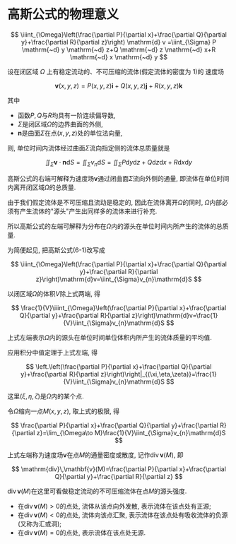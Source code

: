 # 高斯公式的物理意义

$$
\iiint_{\Omega}\left(\frac{\partial P}{\partial x}+\frac{\partial Q}{\partial y}+\frac{\partial R}{\partial z}\right) \mathrm{d} v
=\iint_{\Sigma} P \mathrm{~d} y \mathrm{~d} z+Q \mathrm{~d} z \mathrm{~d} x+R \mathrm{~d} x \mathrm{~d} y
$$

设在闭区域 $\Omega$ 上有稳定流动的、不可压缩的流体(假定流体的密度为 1)的
速度场

$$
\mathbf{v}(x,y,z)=P(x,y,z)\mathbf{i}+Q(x,y,z)\mathbf{j}+R(x,y,z)\mathbf{k}
$$

其中

- 函数$P,Q$与$R$均具有一阶连续偏导数,
- $\Sigma$是闭区域$\Omega$的边界曲面的外侧,
- $\mathbf{n}$是曲面$\Sigma$在点$(x,y,z)$处的单位法向量,

则, 单位时间内流体经过曲面$\Sigma$流向指定侧的流体总质量就是

$$
\iint_{\Sigma}\mathbf{v}\cdot\mathbf{n}\mathrm{d}S=\iint_{\Sigma}v_{n}\mathrm{d}S=\iint_{\Sigma}P\mathrm{d}y\mathrm{d}z+Q\mathrm{d}z\mathrm{d}x+R\mathrm{d}x\mathrm{d}y
$$

高斯公式的右端可解释为速度场$\mathbf{v}$通过闭曲面$\Sigma$流向外侧的通量,
即流体在单位时间内离开闭区域$\Omega$的总质量.

由于我们假定流体是不可压缩且流动是稳定的, 因此在流体离开$\Omega$的同时, $\Omega$内部必须有产生流体的"源头"产生出同样多的流体来进行补充.

所以高斯公式的左端可解释为分布在$\Omega$内的源头在单位时间内所产生的流体的总质量.

为简便起见, 把高斯公式(6-1)改写成

$$
\iiint_{\Omega}\left(\frac{\partial P}{\partial x}+\frac{\partial Q}{\partial y}+\frac{\partial R}{\partial z}\right)\mathrm{d}v=\iint_{\Sigma}v_{n}\mathrm{d}S
$$

以闭区域$\Omega$的体积$V$除上式两端, 得

$$
\frac{1}{V}\iiint_{\Omega}\left(\frac{\partial P}{\partial x}+\frac{\partial Q}{\partial y}+\frac{\partial R}{\partial z}\right)\mathrm{d}v=\frac{1}{V}\iint_{\Sigma}v_{n}\mathrm{d}S
$$

上式左端表示$\Omega$内的源头在单位时间单位体积内所产生的流体质量的平均值.

应用积分中值定理于上式左端, 得

$$
\left.\left(\frac{\partial P}{\partial x}+\frac{\partial Q}{\partial y}+\frac{\partial R}{\partial z}\right)\right|_{(\xi,\eta,\zeta)}=\frac{1}{V}\iint_{\Sigma}v_{n}\mathrm{d}S
$$

这里$(\xi,\eta,\zeta)$是$\Omega$内的某个点.

令$\Omega$缩向一点$M(x,y,z)$, 取上式的极限, 得

$$
\frac{\partial P}{\partial x}+\frac{\partial Q}{\partial y}+\frac{\partial R}{\partial z}=\lim_{\Omega\to M}\frac{1}{V}\iint_{\Sigma}v_{n}\mathrm{d}S
$$

上式左端称为速度场$\mathbf{v}$在点$M$的通量密度或散度, 记作$\mathrm{div}\,\mathbf{v}(M)$, 即

$$
\mathrm{div}\,\mathbf{v}(M)=\frac{\partial P}{\partial x}+\frac{\partial Q}{\partial y}+\frac{\partial R}{\partial z}
$$

$\mathrm{div}\,\mathbf{v}(M)$在这里可看做稳定流动的不可压缩流体在点$M$的源头强度.

- 在$\mathrm{div}\,\mathbf{v}(M)>0$的点处, 流体从该点向外发散, 表示流体在该点处有正源;
- 在$\mathrm{div}\,\mathbf{v}(M)<0$的点处, 流体向该点汇聚, 表示流体在该点处有吸收流体的负源(又称为汇或洞);
- 在$\mathrm{div}\,\mathbf{v}(M)=0$的点处, 表示流体在该点处无源.

